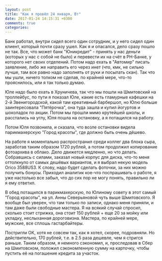 ```yaml
---
layout: post
title: "Как я провёл 24 января, Вт"
date: 2017-01-24 14:15:31 +0300
comments: true
categories: 
---
```

Банк работал, внутри сидел всего один сотрудник, и у него сидел один клиент, который почти сразу ушел. Как я и опасался, дело сразу пошло не так. Все, что может банк "Юникредит" - принять у нас деньги (которых у нас с собой не было) и перевести их на счёт в РН-Банке, у которого нет своих отделений. Потом надо ехать в "Автомир" писать заявление, либо же направить его через инет (что, кмк, не сильно лучше, там все равно надо заполнять от руки и посылать скан). Так что мы ушли, ничего толком не сделав, по крайней мере, что-то прояснилось, или я так только думаю.

Юле надо было ехать в Хруничева, так что мы пошли на Шмитовский на троллейбус, по пути я показал Юле, какие есть гламурные кафешки на 2-й Звенигородской, какой там креативный барбершоп, но Юлю больше заинтересовала "Пятёрочка", она туда зашла и купил йогуртов и шоколадок по акции. Потом мы прошли мимо крутейшей школы, и расстались на углу, Юля пошла на остановку, а я потащился на работу.

Потом Юля позвонила, и сказала, что возле остановки видела парикмахерскую "Город красоты", где должно быть очень дёшево.

На работе я моментально распространил среди коллег два блока сыра, заработав таким образом 1720 рублей, а потом продолжил копирование фотоархива в облако. Дело движется медленно, но что делать. Собравшись с силами, заказал новый корпус для диска, что-то меня оттолкнуло от самых дешёвых вариантов, и я выбрал некую модель Orico 3588US3. К слову, надо будет сделать фоточки, за них можно получить бонусы. Приходил аналитик кое-что поспрашивать о работе, я уже настолько все забыл, что до сих пор не могу понять, правильно ли я ему ответил.

В обед потащился в парикмахерскую, по Юлиному совету в этот самый "Город красоты", на ул. Анны Северьяновой чуть выше Шмитовского. Я вообще был уверен, что там только по записи, однако меня приняли, и там даже были свободные мастера. Я на всякий случай спросил, сколько стоит стрижка, она стоит 150 рублей + еще 20 за мойку или укладку, неслыханная дороговизна. Мастера, по крайней мере, мужские, все сплошь гастарбайтеры. 

Постригли ОК, хотя не совсем так, как я хотел, скорее, подровняли. Но действительно, 170 рублей, т.е. в 2.5 раза дешевле, чем я стригся раньше. Таким образом, я немного сэкономил, и, проследовав в Сбер на Шмитовском, положил сэкономленную сумму на карточку, чтобы пустить её на погашение кредита за участок. 